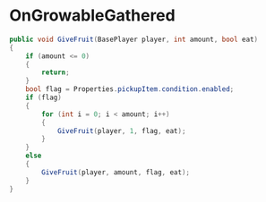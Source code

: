<Badge type="danger" text="Carbon Compatible"/><Badge type="warning" text="Oxide Compatible"/>
# OnGrowableGathered
```csharp
public void GiveFruit(BasePlayer player, int amount, bool eat)
{
	if (amount <= 0)
	{
		return;
	}
	bool flag = Properties.pickupItem.condition.enabled;
	if (flag)
	{
		for (int i = 0; i < amount; i++)
		{
			GiveFruit(player, 1, flag, eat);
		}
	}
	else
	{
		GiveFruit(player, amount, flag, eat);
	}
}

```
